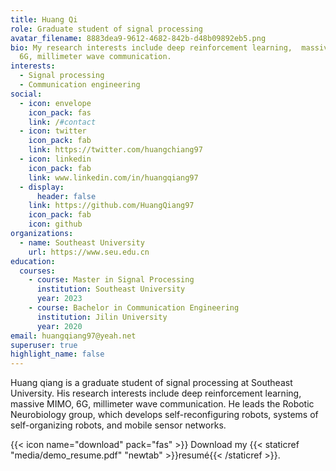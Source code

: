 ```yaml
---
title: Huang Qi
role: Graduate student of signal processing
avatar_filename: 8883dea9-9612-4682-842b-d48b09892eb5.png
bio: My research interests include deep reinforcement learning,  massive MIMO,
  6G, millimeter wave communication.
interests:
  - Signal processing
  - Communication engineering
social:
  - icon: envelope
    icon_pack: fas
    link: /#contact
  - icon: twitter
    icon_pack: fab
    link: https://twitter.com/huangchiang97
  - icon: linkedin
    icon_pack: fab
    link: www.linkedin.com/in/huangqiang97
  - display:
      header: false
    link: https://github.com/HuangQiang97
    icon_pack: fab
    icon: github
organizations:
  - name: Southeast University
    url: https://www.seu.edu.cn
education:
  courses:
    - course: Master in Signal Processing
      institution: Southeast University
      year: 2023
    - course: Bachelor in Communication Engineering
      institution: Jilin University
      year: 2020
email: huangqiang97@yeah.net
superuser: true
highlight_name: false
---
```


Huang qiang is a graduate student of signal processing at Southeast University. His research interests include deep reinforcement learning,  massive MIMO, 6G, millimeter wave communication. He leads the Robotic Neurobiology group, which develops self-reconfiguring robots, systems of self-organizing robots, and mobile sensor networks.


{{< icon name="download" pack="fas" >}} Download my {{< staticref "media/demo_resume.pdf" "newtab" >}}resumé{{< /staticref >}}.
